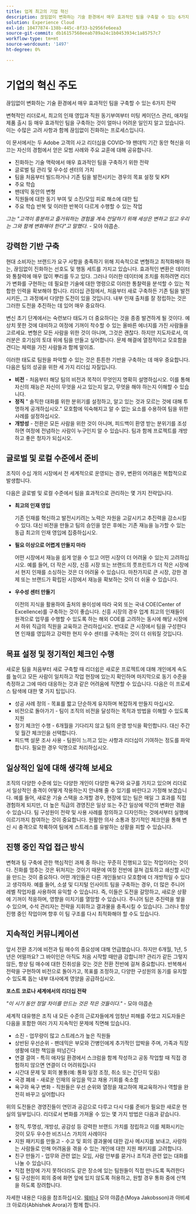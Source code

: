 ```yaml
---
title: 업계 최고의 기업 혁신
description: 끊임없이 변화하는 기술 환경에서 매우 효과적인 팀을 구축할 수 있는 6가지 전략
solution: Experience Cloud
exl-id: 10477874-138b-445c-8f33-b2956fe6eea3
source-git-commit: db16157568eeab789a24c1b0453934c1a85757c7
workflow-type: tm+mt
source-wordcount: '1497'
ht-degree: 0%

---
```


# 기업의 혁신 주도

끊임없이 변화하는 기술 환경에서 매우 효과적인 팀을 구축할 수 있는 6가지 전략

변혁적인 리더로서, 최고의 인재 영입과 직원 동기부여부터 미팅 케이던스 관리, 애자일 제품 출시 등 매우 효과적인 팀을 구축하는 것이 얼마나 어려운 일인지 알고 있습니다. 이는 수많은 고려 사항과 함께 끊임없이 진화하는 프로세스입니다.

이 문서에서는 두 Adobe 고객의 사고 리더십을 COVID-19 팬데믹 기간 동안 혁신을 이끄는 자신의 경험에서 얻은 모범 사례와 주요 교훈에 대해 공유합니다.

* 진화하는 기술 맥락에서 매우 효과적인 팀을 구축하기 위한 전략
* 글로벌 팀 관리 및 우수성 센터의 가치
* 팀을 처음부터 빌드하거나 기존 팀을 발전시키는 경우의 목표 설정 및 KPI
* 주요 학습
* 팬데믹 동안의 변형
* 직원들에 대한 동기 부여 및 소진/모임 피로 해소에 대한 팁
* 주요 학습 반복 및 이러한 반복이 다르게 수행할 수 있는 작업

_그는 &quot;고객이 흥분하고 즐거워하는 경험을 계속 전달하기 위해 세상은 변하고 있고 우리는 그와 함께 변화해야 한다&quot;고 말했다._ - 모야 야콥손.

## 강력한 기반 구축

현대 소비자는 브랜드가 요구 사항을 충족하기 위해 지속적으로 변형하고 최적화해야 하는, 끊임없이 진화하는 선호도 및 행동 세트를 가지고 있습니다. 효과적인 변환은 데이터와 통찰력에 매우 많이 뿌리를 두고 있다. 그러나 이러한 데이터에 조치를 취하려면 리더가 변화를 구현하는 데 필요한 기술에 대한 명령으로 이러한 통찰력을 분석할 수 있는 적합한 인력을 확보해야 합니다. 리더십 관점에서, 처음부터 새로 구축하든 기존 팀을 발전시키든, 그 과정에서 다양한 도전이 있을 것입니다. 내부 인재 출처를 잘 정립하는 것은 그러한 도전을 추진하는 데 있어 매우 중요하다.

변신 초기 단계에서는 숙련보다 태도가 더 중요하다는 것을 종종 발견하게 될 것이다. 예상치 못한 것에 대비하고 여정에 기꺼이 착수할 수 있는 올바른 에너지를 가진 사람들을 고르세요. 변형은 모든 사람을 위한 것이 아니며, 그것은 괜찮다. 하지만 지도자로서, 여러분은 호기심의 토대 위에 팀을 만들고 싶어합니다. 문제 해결에 열정적이고 모호함을 견디는 체력을 가진 사람들과 함께 말이죠.

이러한 태도로 팀원을 파악할 수 있는 것은 튼튼한 기반을 구축하는 데 매우 중요합니다. 다음은 팀의 성공을 위한 세 가지 리더십 자질입니다.

* **비전** - 처음부터 해당 팀의 비전과 목적이 무엇인지 명확히 설명하십시오. 이를 통해 자신의 재능은 자신이 무엇을 사고 있는지 알고, 무엇을 해야 하는지 이해할 수 있습니다.
* **정직** &quot; 솔직한 대화를 위한 분위기를 설정하고, 알고 있는 것과 모르는 것에 대해 투명하게 공개하십시오.&quot; 모호함에 익숙해지고 알 수 없는 요소를 수용하여 팀을 위한 사례를 설정하십시오.
* **개방성** - 전환은 모든 사람을 위한 것이 아니며, 피드백이 환영 받는 분위기를 조성하면 여정에 전념하는 사람이 누구인지 알 수 있습니다. 팀과 함께 프로젝트를 개방하고 좋은 청자가 되십시오.

## 글로벌 및 로컬 수준에서 준비

조직이 수십 개의 시장에서 전 세계적으로 운영되는 경우, 변환의 어려움은 복합적으로 발생합니다.

다음은 글로벌 및 로컬 수준에서 팀을 효과적으로 관리하는 몇 가지 전략입니다.

* **최고의 인재 영입**

  기존 인재를 혁신하고 발전시키려는 노력은 자원을 고갈시키고 추진력을 감소시킬 수 있다. 대신 비전을 만들고 팀의 승인을 얻은 후에는 기존 재능을 능가할 수 있는 동급 최고의 인재 영입에 집중하십시오.

* **필요 이상으로 어렵게 만들지 마라**

  어떤 시장에서 재능을 쉽게 얻을 수 있고 어떤 시장이 더 어려울 수 있는지 고려하십시오. 예를 들어, 더 작은 시장, 신흥 시장 또는 브랜드의 풋프린트가 더 작은 시장에서 현지 인재를 소싱하는 것은 더 어려울 수 있습니다. 마찬가지로 큰 시장, 강한 경제 또는 브랜드가 확립된 시장에서 재능을 확보하는 것이 더 쉬울 수 있습니다.

* **우수성 센터 만들기**

  이전의 지식을 활용하여 출처의 용이성에 따라 국외 또는 국내 COE(Center of Excellence)를 구축하는 것이 좋습니다. 신흥 시장의 경우 업계 최고의 인재들이 원격으로 업무를 수행할 수 있도록 하는 해외 COE를 고려하는 동시에 해당 시장에서 하위 직급의 직원을 교육하고 관리하십시오. 반대로 큰 시장에서 팀을 구성한다면 인재를 영입하고 강력한 현지 우수 센터를 구축하는 것이 더 쉬워질 것입니다.

## 목표 설정 및 정기적인 체크인 수행

새로운 팀을 처음부터 새로 구축할 때 리더쉽은 새로운 프로젝트에 대해 개인에게 속도를 높이고 모든 사람이 일치하고 작업 현장에 있는지 확인하며 마지막으로 동기 수준을 측정하고 그에 따라 대응하는 것과 같은 어려움에 직면할 수 있습니다. 다음은 이 프로세스 탐색에 대한 몇 가지 팁입니다.

* 성공 사례 정의 - 목표를 짧고 단순하게 유지하며 복잡하게 만들지 마십시오.
* 비전으로 돌아가기 - 팀이 조직의 비전을 달성하는 목적과 방법을 이해할 수 있도록 지원
* 정기 체크인 수행 - 6개월을 기다리지 않고 팀의 운영 방식을 확인합니다. 대신 주간 및 월간 체크인을 선택합니다.
* 피드백 설문 조사 사용 - 팀원이 느끼고 있는 사항과 리더십이 기여하는 정도를 파악합니다. 필요한 경우 익명으로 처리하십시오.

## 일상적인 일에 대해 생각해 보세요

조직의 다양한 수준에 있는 다양한 개인이 다양한 욕구와 요구를 가지고 있으며 리더로서 일상적인 충격이 어떻게 작용하는지 안내해 줄 수 있기를 바란다고 가정해 보겠습니다. 예를 들어, 새로운 기술 스택을 소개할 경우, 현장에 있는 팀은 매일 그 효과를 직접 경험하게 되지만, 더 높은 직급의 경영진은 일상 또는 주간 일상에 약간의 변화만 겪을 수 있습니다. 팀 구성원이 전략 및 사용 사례를 정의하고 디자인하는 것에서부터 실행에 이르기까지 참여하는 것이 중요합니다. 원활한 의사 소통과 정기적인 체크인을 통해 변신 시 충격으로 착륙하여 팀에게 스트레스를 유발하는 상황을 피할 수 있습니다.

## 진행 중인 작업 접근 방식

변혁과 팀 구축에 관한 핵심적인 과제 중 하나는 꾸준히 진행되고 있는 작업이라는 것이다. 진화를 멈추는 것은 뒤처지는 것이기 때문에 여정 전반에 걸쳐 검토하고 쇄신할 시간을 만드는 것이 중요하다. 어떤 개인들은 다른 개인들보다 모호함에 더 개방적일 수 있다고 생각하자. 예를 들어, 소셜 및 디지털 인사이트 팀을 구축하는 경우, 더 많은 주니어 레벨 작업자를 사용하여 유익할 수 있습니다. 즉, 이들은 도전을 갈망하고, 새로운 상황에 기꺼이 적응하며, 영향을 미치기를 열망할 수 있습니다. 주니어 팀은 추진력을 쌓을 수 있으며, 수석 관리자는 전략을 지휘하고 결과물을 충족시킬 수 있습니다. 그러나 항상 진행 중인 작업이며 향후 이 팀 구조를 다시 최적화해야 할 수도 있습니다.

## 지속적인 커뮤니케이션

앞서 전환 초기에 비전과 팀 매수의 중요성에 대해 언급했습니다. 하지만 6개월, 1년, 5년은 어떨까요? 그 바이인은 아직도 처음 시작할 때만큼 강합니까? 관리가 같든 그렇지 않든, 항상 팀 매수에 대한 진취성을 갖는 것은 전환 전반에 걸쳐 중요합니다. 반복해서 전략을 구현하여 비전으로 돌아가고, 목표를 조정하고, 다양한 구성원의 동기를 유지할 수 있도록 돕는 내부 대사에게 영양을 공급하십시오.

**포스트 코로나 세계에서의 리더십 전략**

_&quot;이 시기 동안 정말 차이를 만드는 것은 작은 것들이다.&quot;_ - 모야 야콥손

세계적 대유행은 조직 내 모든 수준의 근로자들에게 엄청난 피해를 주었고 지도자들은 다음을 포함한 여러 가지 지속적인 문제에 직면해 있습니다.

* 소진 - 업무량이 많고 스트레스가 높은 직원들
* 상반된 우선순위 - 팬데믹은 부모와 간병인에게 추가적인 압박을 주며, 가족과 직장 생활에 대한 책임을 떠넘긴다
* 연결 결여 - 특히 애자일 환경에서 스크럼을 함께 작성하고 공동 작업할 때 직접 경험하지 않으면 연결이 더 어려워집니다
* 시간대 문제 및 회의 불통(예: 통화 일정 조정, 취소 또는 간단히 잊음)
* 국경 폐쇄 - 새로운 인재의 유입을 막고 채용 기회를 축소함
* 욕구와 욕구 변화 - 직원들은 우선 순위와 열정을 재고하여 재교육하거나 역할을 완전히 바꾸고 싶어합니다

위의 도전들은 경영진들이 연민과 공감으로 다루고 다시 다룰 준비가 필요한 새로운 현실의 일부입니다. 리더로서 변화를 가져올 수 있는 몇 가지 방법은 다음과 같습니다.

* 정직, 투명성, 개방성, 공감성 등 강력한 브랜드 가치를 정립하고 이를 체화시키는 것이 모두 우수한 비즈니스 가치의 사례이다
* 지원 패키지를 만들고 - 수고 및 회의 결과물에 대한 감사 메시지를 보내고, 사랑하는 사람들로 인해 어려움을 겪을 수 있는 개인에 대한 지원 패키지를 고려합니다.
* 친구 만들기 - 업무와 관련 없는 모임, 사람 안부를 묻거나 조직과 관련 없는 대화를 나눌 수 있습니다.
* 직접 현장에 가지 못하더라도 같은 장소에 있는 팀원들이 직접 만나도록 독려한다
* 팀 구성원이 회의 중에 화면 앞에 있지 않도록 허용하고, 원할 경우 통화 중에 산책을 하도록 장려합니다.

자세한 내용은 다음을 참조하십시오. [웨비나](https://primetime.bluejeans.com/a2m/events/playback/f4e3cd89-94e1-42f0-b4bc-4dcd1cf1571b) 모야 야콥손(Moya Jakobsson)과 아비셰크 아로라(Abhishek Arora)가 함께 합니다.
